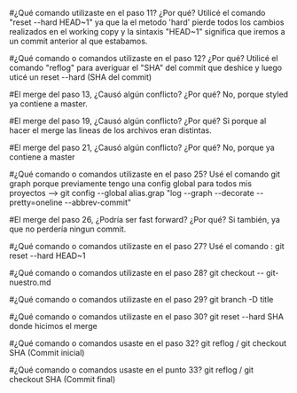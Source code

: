 #¿Qué comando utilizaste en el paso 11? ¿Por qué?
Utilicé el comando "reset --hard HEAD~1" ya que la el metodo 'hard' pierde todos los cambios realizados
en el working copy y la sintaxis "HEAD~1" significa que iremos a un commit anterior al que estabamos.

#¿Qué comando o comandos utilizaste en el paso 12? ¿Por qué?
Utilicé el comando "reflog" para averiguar el "SHA" del commit que deshice y luego uticé un reset --hard
(SHA del commit)

#El merge del paso 13, ¿Causó algún conflicto? ¿Por qué?
No, porque styled ya contiene a master.

#El merge del paso 19, ¿Causó algún conflicto? ¿Por qué?
Si porque al hacer el merge las lineas de los archivos eran distintas.

#El merge del paso 21, ¿Causó algún conflicto? ¿Por qué?
No, porque ya contiene a master

#¿Qué comando o comandos utilizaste en el paso 25?
Usé el comando git graph porque previamente tengo una config global para todos
mis proyectos --> git config --global alias.grap "log --graph --decorate --pretty=oneline --abbrev-commit"

#El merge del paso 26, ¿Podría ser fast forward? ¿Por qué?
Si también, ya que no perdería ningun commit.

#¿Qué comando o comandos utilizaste en el paso 27?
 Usé el comando : git reset --hard HEAD~1

#¿Qué comando o comandos utilizaste en el paso 28?
git checkout -- git-nuestro.md

#¿Qué comando o comandos utilizaste en el paso 29?
git branch -D title

#¿Qué comando o comandos utilizaste en el paso 30?
git reset --hard SHA donde hicimos el merge

#¿Qué comando o comandos usaste en el paso 32?
git reflog / git checkout SHA (Commit inicial)

#¿Qué comando o comandos usaste en el punto 33?
git reflog / git checkout SHA (Commit final)
